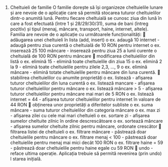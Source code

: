 1. Cheltuieli de familie
O familie dorește să își organizeze cheltuielile lunare și are nevoie de o aplicație care să
permită stocarea tuturor cheltuielilor dintr-o anumită lună. Pentru fiecare cheltuială se cunosc
ziua din lună în care a fost efectuată (între 1 și 28/29/30/31), suma de bani (întreg pozitiv) și
tipul (menaj, mâncare, transport, haine, internet, altele). Familia are nevoie de o aplicație cu
următoarele funcționalități:
 adăugarea unei cheltuieli în lista (add, insert)
o ex. adaugă 10 internet - adaugă pentru ziua curentă o cheltuială de 10 RON
pentru internet
o ex. inserează 25 100 mâncare - inserează pentru ziua 25 a lunii curente o
cheltuială de 100 RON pentru mâncare
 modificarea cheltuielilor din listă
o ex. elimină 15 - elimină toate cheltuielile din ziua 15
o ex. elimină 2 la 9 - elimină toate cheltuielile pentru zilele 2,3, ..., 9
o ex. elimină mâncare - elimină totate cheltuielile pentru mâncare din luna
curentă.
 stabilirea cheltuielilor cu anumite proprietăți
o ex. listează - afișarea tuturor cheltuielilor din luna curentă
o ex. listează mancare - afișarea tuturor cheltuielilor pentru mâncare
o ex. listează mâncare > 5 - afișarea tuturor cheltuielilor pentru mâncare mai
mari de 5 RON
o ex. listează internet = 44 - afișarea tuturor cheltuielilor pentru internet în
valoare de 44 RON
 obținerea unor proprietăți a diferitelor subliste
o ex. suma mâncare - suma tuturor cheltuielilor din categoria mâncare
o ex. max zi - afișarea zilei cu cele mai mari cheltuieli
o ex. sortare zi - afișarea sumelor cheltuite zilnic în ordine descrescătoare
o ex. sortează mâncare - afișarea sumelor cheltuite zilnic pentru mâncare,
ordonate crescător
 filtrarea listei de cheltuieli
o ex. filtrare mâncare - păstrează doar cheltuielile pentru mâncare
o ex. filtrare menaj < 100 - păstrează doar cheltuielile pentru menaj mai mici
decât 100 RON
o ex. filtrare haine = 59 - păstrează doar cheltuielile pentru haine egale cu 59
RON
 undo - reface ultima operație. Aplicația trebuie să permită revenirea (prin undo) l
starea inițială. 
